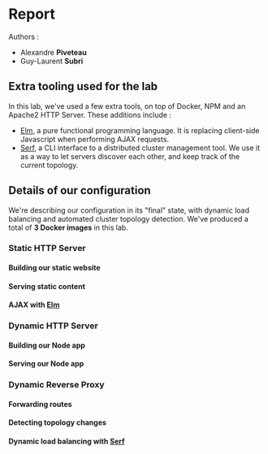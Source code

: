 # Report

Authors :

- Alexandre **Piveteau**
- Guy-Laurent **Subri**

## Extra tooling used for the lab

In this lab, we've used a few extra tools, on top of Docker, NPM and an Apache2
HTTP Server. These additions include :

- [Elm](elm-lang.org), a pure functional programming language. It is replacing
  client-side Javascript when performing AJAX requests.
- [Serf](serf.io), a CLI interface to a distributed cluster management tool. We
  use it as a way to let servers discover each other, and keep track of the
  current topology.

## Details of our configuration

We're describing our configuration in its "final" state, with dynamic load
balancing and automated cluster topology detection. We've produced a total of
**3 Docker images** in this lab.

### Static HTTP Server

#### Building our static website
#### Serving static content
#### AJAX with [Elm](elm-lang.org)

### Dynamic HTTP Server

#### Building our Node app
#### Serving our Node app

### Dynamic Reverse Proxy

#### Forwarding routes
#### Detecting topology changes
#### Dynamic load balancing with [Serf](serf.io)
